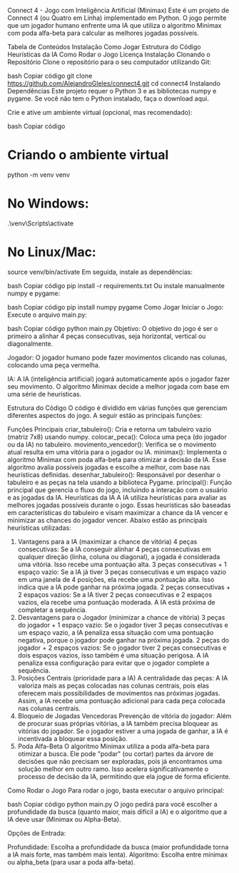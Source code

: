 Connect 4 - Jogo com Inteligência Artificial (Minimax)
Este é um projeto de Connect 4 (ou Quatro em Linha) implementado em Python. O jogo permite que um jogador humano enfrente uma IA que utiliza o algoritmo Minimax com poda alfa-beta para calcular as melhores jogadas possíveis.

Tabela de Conteúdos
Instalação
Como Jogar
Estrutura do Código
Heurísticas da IA
Como Rodar o Jogo
Licença
Instalação
Clonando o Repositório
Clone o repositório para o seu computador utilizando Git:

bash
Copiar código
git clone https://github.com/AlejandroGleles/connect4.git
cd connect4
Instalando Dependências
Este projeto requer o Python 3 e as bibliotecas numpy e pygame. Se você não tem o Python instalado, faça o download aqui.

Crie e ative um ambiente virtual (opcional, mas recomendado):

bash
Copiar código
# Criando o ambiente virtual
python -m venv venv

# No Windows:
.\venv\Scripts\activate

# No Linux/Mac:
source venv/bin/activate
Em seguida, instale as dependências:

bash
Copiar código
pip install -r requirements.txt
Ou instale manualmente numpy e pygame:

bash
Copiar código
pip install numpy pygame
Como Jogar
Iniciar o Jogo: Execute o arquivo main.py:

bash
Copiar código
python main.py
Objetivo: O objetivo do jogo é ser o primeiro a alinhar 4 peças consecutivas, seja horizontal, vertical ou diagonalmente.

Jogador: O jogador humano pode fazer movimentos clicando nas colunas, colocando uma peça vermelha.

IA: A IA (inteligência artificial) jogará automaticamente após o jogador fazer seu movimento. O algoritmo Minimax decide a melhor jogada com base em uma série de heurísticas.

Estrutura do Código
O código é dividido em várias funções que gerenciam diferentes aspectos do jogo. A seguir estão as principais funções:

Funções Principais
criar_tabuleiro(): Cria e retorna um tabuleiro vazio (matriz 7x8) usando numpy.
colocar_peca(): Coloca uma peça (do jogador ou da IA) no tabuleiro.
movimento_vencedor(): Verifica se o movimento atual resulta em uma vitória para o jogador ou IA.
minimax(): Implementa o algoritmo Minimax com poda alfa-beta para otimizar a decisão da IA. Esse algoritmo avalia possíveis jogadas e escolhe a melhor, com base nas heurísticas definidas.
desenhar_tabuleiro(): Responsável por desenhar o tabuleiro e as peças na tela usando a biblioteca Pygame.
principal(): Função principal que gerencia o fluxo do jogo, incluindo a interação com o usuário e as jogadas da IA.
Heurísticas da IA
A IA utiliza heurísticas para avaliar as melhores jogadas possíveis durante o jogo. Essas heurísticas são baseadas em características do tabuleiro e visam maximizar a chance da IA vencer e minimizar as chances do jogador vencer. Abaixo estão as principais heurísticas utilizadas:

1. Vantagens para a IA (maximizar a chance de vitória)
4 peças consecutivas: Se a IA conseguir alinhar 4 peças consecutivas em qualquer direção (linha, coluna ou diagonal), a jogada é considerada uma vitória. Isso recebe uma pontuação alta.
3 peças consecutivas + 1 espaço vazio: Se a IA já tiver 3 peças consecutivas e um espaço vazio em uma janela de 4 posições, ela recebe uma pontuação alta. Isso indica que a IA pode ganhar na próxima jogada.
2 peças consecutivas + 2 espaços vazios: Se a IA tiver 2 peças consecutivas e 2 espaços vazios, ela recebe uma pontuação moderada. A IA está próxima de completar a sequência.
2. Desvantagens para o Jogador (minimizar a chance de vitória)
3 peças do jogador + 1 espaço vazio: Se o jogador tiver 3 peças consecutivas e um espaço vazio, a IA penaliza essa situação com uma pontuação negativa, porque o jogador pode ganhar na próxima jogada.
2 peças do jogador + 2 espaços vazios: Se o jogador tiver 2 peças consecutivas e dois espaços vazios, isso também é uma situação perigosa. A IA penaliza essa configuração para evitar que o jogador complete a sequência.
3. Posições Centrais (prioridade para a IA)
A centralidade das peças: A IA valoriza mais as peças colocadas nas colunas centrais, pois elas oferecem mais possibilidades de movimentos nas próximas jogadas. Assim, a IA recebe uma pontuação adicional para cada peça colocada nas colunas centrais.
4. Bloqueio de Jogadas Vencedoras
Prevenção de vitória do jogador: Além de procurar suas próprias vitórias, a IA também precisa bloquear as vitórias do jogador. Se o jogador estiver a uma jogada de ganhar, a IA é incentivada a bloquear essa posição.
5. Poda Alfa-Beta
O algoritmo Minimax utiliza a poda alfa-beta para otimizar a busca. Ele pode "podar" (ou cortar) partes da árvore de decisões que não precisam ser exploradas, pois já encontramos uma solução melhor em outro ramo. Isso acelera significativamente o processo de decisão da IA, permitindo que ela jogue de forma eficiente.

Como Rodar o Jogo
Para rodar o jogo, basta executar o arquivo principal:

bash
Copiar código
python main.py
O jogo pedirá para você escolher a profundidade da busca (quanto maior, mais difícil a IA) e o algoritmo que a IA deve usar (Minimax ou Alpha-Beta).

Opções de Entrada:

Profundidade: Escolha a profundidade da busca (maior profundidade torna a IA mais forte, mas também mais lenta).
Algoritmo: Escolha entre minimax ou alpha_beta (para usar a poda alfa-beta).
